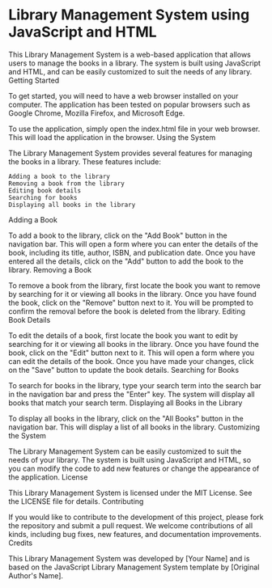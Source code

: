 # Library Management System using JavaScript and HTML

This Library Management System is a web-based application that allows users to manage the books in a library. The system is built using JavaScript and HTML, and can be easily customized to suit the needs of any library.
Getting Started

To get started, you will need to have a web browser installed on your computer. The application has been tested on popular browsers such as Google Chrome, Mozilla Firefox, and Microsoft Edge.

To use the application, simply open the index.html file in your web browser. This will load the application in the browser.
Using the System

The Library Management System provides several features for managing the books in a library. These features include:

    Adding a book to the library
    Removing a book from the library
    Editing book details
    Searching for books
    Displaying all books in the library

Adding a Book

To add a book to the library, click on the "Add Book" button in the navigation bar. This will open a form where you can enter the details of the book, including its title, author, ISBN, and publication date. Once you have entered all the details, click on the "Add" button to add the book to the library.
Removing a Book

To remove a book from the library, first locate the book you want to remove by searching for it or viewing all books in the library. Once you have found the book, click on the "Remove" button next to it. You will be prompted to confirm the removal before the book is deleted from the library.
Editing Book Details

To edit the details of a book, first locate the book you want to edit by searching for it or viewing all books in the library. Once you have found the book, click on the "Edit" button next to it. This will open a form where you can edit the details of the book. Once you have made your changes, click on the "Save" button to update the book details.
Searching for Books

To search for books in the library, type your search term into the search bar in the navigation bar and press the "Enter" key. The system will display all books that match your search term.
Displaying all Books in the Library

To display all books in the library, click on the "All Books" button in the navigation bar. This will display a list of all books in the library.
Customizing the System

The Library Management System can be easily customized to suit the needs of your library. The system is built using JavaScript and HTML, so you can modify the code to add new features or change the appearance of the application.
License

This Library Management System is licensed under the MIT License. See the LICENSE file for details.
Contributing

If you would like to contribute to the development of this project, please fork the repository and submit a pull request. We welcome contributions of all kinds, including bug fixes, new features, and documentation improvements.
Credits

This Library Management System was developed by [Your Name] and is based on the JavaScript Library Management System template by [Original Author's Name].
